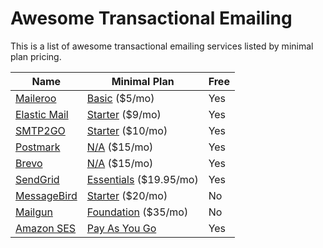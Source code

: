 # Awesome Transactional Emailing

This is a list of awesome transactional emailing services listed by minimal plan pricing.

| Name                                                       	| Minimal Plan                                                      	| Free 	|
|------------------------------------------------------------	|-------------------------------------------------------------------	|------	|
| [Maileroo](https://maileroo.com)                           	| [Basic](https://maileroo.com/pricing) ($5/mo)                     	| Yes  	|
| [Elastic Mail](https://elasticemail.com/)                  	| [Starter](https://elasticemail.com/email-api-pricing) ($9/mo)     	| Yes  	|
| [SMTP2GO](https://www.smtp2go.com)                         	| [Starter](https://www.smtp2go.com/pricing/) ($10/mo)              	| Yes  	|
| [Postmark](https://postmarkapp.com)                        	| [N/A](https://postmarkapp.com/pricing) ($15/mo)                   	| Yes  	|
| [Brevo](https://www.brevo.com/)                            	| [N/A](https://www.brevo.com/pricing) ($15/mo)                     	| Yes  	|
| [SendGrid](https://sendgrid.com)                           	| [Essentials](https://sendgrid.com/en-us/pricing) ($19.95/mo)      	| Yes  	|
| [MessageBird](https://messagebird.com/email/cloud-sending) 	| [Starter](https://messagebird.com/pricing/email-sending) ($20/mo) 	| No   	|
| [Mailgun](https://www.mailgun.com)                         	| [Foundation](https://www.mailgun.com/pricing/) ($35/mo)           	| No   	|
| [Amazon SES](https://aws.amazon.com/ses/)                  	| [Pay As You Go](https://aws.amazon.com/ses/pricing/)              	| Yes  	|
